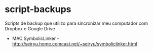 script-backups
==============

Scripts de backup que utilizo para sincronizar meu computador com Dropbox e Google Drive



- MAC
SymbolicLinker - http://seiryu.home.comcast.net/~seiryu/symboliclinker.html 
